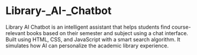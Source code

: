 # Library-_AI-_Chatbot
Library AI Chatbot is an intelligent assistant that helps students find course-relevant books based on their semester and subject using a chat interface. Built using HTML, CSS, and JavaScript with a smart search algorithm. It simulates how AI can personalize the academic library experience.
